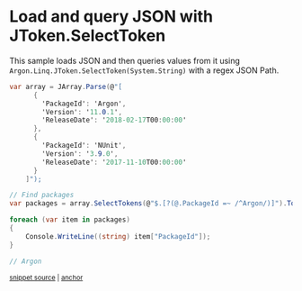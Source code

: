 # Load and query JSON with JToken.SelectToken

This sample loads JSON and then queries values from it using `Argon.Linq.JToken.SelectToken(System.String)` with a regex JSON Path.

<!-- snippet: RegexQuery -->
<a id='snippet-regexquery'></a>
```cs
var array = JArray.Parse(@"[
      {
        'PackageId': 'Argon',
        'Version': '11.0.1',
        'ReleaseDate': '2018-02-17T00:00:00'
      },
      {
        'PackageId': 'NUnit',
        'Version': '3.9.0',
        'ReleaseDate': '2017-11-10T00:00:00'
      }
    ]");

// Find packages
var packages = array.SelectTokens(@"$.[?(@.PackageId =~ /^Argon/)]").ToList();

foreach (var item in packages)
{
    Console.WriteLine((string) item["PackageId"]);
}

// Argon
```
<sup><a href='/src/Tests/Documentation/Samples/JsonPath/RegexQuery.cs#L10-L35' title='Snippet source file'>snippet source</a> | <a href='#snippet-regexquery' title='Start of snippet'>anchor</a></sup>
<!-- endSnippet -->
